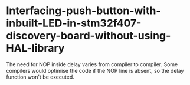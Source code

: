 # Interfacing-push-button-with-inbuilt-LED-in-stm32f407-discovery-board-without-using-HAL-library
The need for NOP inside delay varies from compiler to compiler. Some compilers would optimise the code if the NOP line is absent, so the delay function won't be executed.
